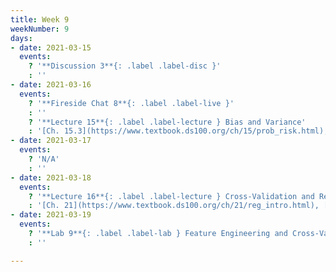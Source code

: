```yaml
---
title: Week 9
weekNumber: 9
days:
- date: 2021-03-15
  events:
    ? '**Discussion 3**{: .label .label-disc }'
    : ''
- date: 2021-03-16
  events:
    ? '**Fireside Chat 8**{: .label .label-live }'
    : ''
    ? '**Lecture 15**{: .label .label-lecture } Bias and Variance'
    : '[Ch. 15.3](https://www.textbook.ds100.org/ch/15/prob_risk.html), [20.1-20.2](https:/www.textbook.ds100.org/ch/20/bias_risk.html)'
- date: 2021-03-17
  events:
    ? 'N/A'
    : ''
- date: 2021-03-18
  events:
    ? '**Lecture 16**{: .label .label-lecture } Cross-Validation and Regularization'
    : '[Ch. 21](https://www.textbook.ds100.org/ch/21/reg_intro.html), [Ch. 20.3](https://www.textbook.ds100.org/ch/20/bias_cv.html)'
- date: 2021-03-19
  events:
    ? '**Lab 9**{: .label .label-lab } Feature Engineering and Cross-Validation (due Mar 25)'
    : ''

---
```

